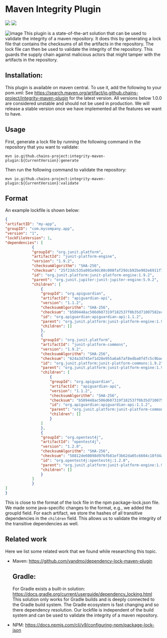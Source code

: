 
# Maven Integrity Plugin
<p align="left">
	<a href="https://img.shields.io/badge/semver-2.0.0-blue" alt=SemVersion">
		<img src="https://img.shields.io/badge/semver-2.0.0-blue" /></a>
	<a href="https://maven-badges.herokuapp.com/maven-central/io.github.chains-project/integrity-maven-plugin/badge.png?gav=true" alt=Maven-Central">
		<img src="https://maven-badges.herokuapp.com/maven-central/io.github.chains-project/integrity-maven-plugin/badge.png?gav=true" /></a>
</p>


![image](https://user-images.githubusercontent.com/25300639/213881088-0c5abda8-9722-40d0-9e25-17558e63b0da.png)
This plugin is a state-of-the-art solution that can be used to validate the integrity of a maven repository. It does this by generating a lock file that contains the checksums of all the artifacts in the repository. The lock file can then be used to validate the integrity of the repository.
This guards the supply chain against malicious actors that might tamper with the artifacts in the repository.

## Installation:

This plugin is available on maven central. To use it, add the following to your pom.xml:
See https://search.maven.org/artifact/io.github.chains-project/integrity-maven-plugin for the latest version.
All versions below 1.0.0 are considered unstable and should not be used in production.
We will release a stable version once we have implemented all the features we want to have.


## Usage
First, generate a lock file by running the following command in the repository that you want to validate:

```
mvn io.github.chains-project:integrity-maven-plugin:${CurrentVersion}:generate
```

Then run the following command to validate the repository:

```
mvn io.github.chains-project:integrity-maven-plugin:${CurrentVersion}:validate
```

## Format

An example lockfile is shown below:

```json
{
"artifactID": "my-app",
"groupID": "com.mycompany.app",
"version": "1",
"lockFileVersion": 1,
"dependencies": [
			{
			"groupId": "org.junit.platform",
			"artifactId": "junit-platform-engine",
			"version": "1.9.2",
			"checksumAlgorithm": "SHA-256",
			"checksum": "25f23dc535a091e9dc80c008faf29dcb92be902e6911f77a736fbaf019908367",
			"id": "org.junit.platform:junit-platform-engine:1.9.2",
			"parent": "org.junit.jupiter:junit-jupiter-engine:5.9.2",
			"children": [
				{
				"groupId": "org.apiguardian",
				"artifactId": "apiguardian-api",
				"version": "1.1.2",
				"checksumAlgorithm": "SHA-256",
				"checksum": "b509448ac506d607319f182537f0b35d71007582ec741832a1f111e5b5b70b38",
				"id": "org.apiguardian:apiguardian-api:1.1.2",
				"parent": "org.junit.platform:junit-platform-engine:1.9.2",
				"children": []
				},
				{
				"groupId": "org.junit.platform",
				"artifactId": "junit-platform-commons",
				"version": "1.9.2",
				"checksumAlgorithm": "SHA-256",
				"checksum": "624a3d745ef1d28e955a6a67af8edba0fdfc5c9bad680a73f67a70bb950a683d",
				"id": "org.junit.platform:junit-platform-commons:1.9.2",
				"parent": "org.junit.platform:junit-platform-engine:1.9.2",
				"children": [
					{
					"groupId": "org.apiguardian",
					"artifactId": "apiguardian-api",
					"version": "1.1.2",
					"checksumAlgorithm": "SHA-256",
					"checksum": "b509448ac506d607319f182537f0b35d71007582ec741832a1f111e5b5b70b38",
					"id": "org.apiguardian:apiguardian-api:1.1.2",
					"parent": "org.junit.platform:junit-platform-commons:1.9.2",
					"children": []
					}
				]
				},
				{
				"groupId": "org.opentest4j",
				"artifactId": "opentest4j",
				"version": "1.2.0",
				"checksumAlgorithm": "SHA-256",
				"checksum": "58812de60898d976fb81ef3b62da05c6604c18fd4a249f5044282479fc286af2",
				"id": "org.opentest4j:opentest4j:1.2.0",
				"parent": "org.junit.platform:junit-platform-engine:1.9.2",
				"children": []
				}
			]
			}
]
}
```
This is close to the format of the lock file in the npm package-lock.json file.
We made some java-specific changes to the format, e.g., we added the groupId field.
For each artifact, we store the hashes of all transitive dependencies in the `children` field.
This allows us to validate the integrity of the transitive dependencies as well.


## Related work
Here we list some related work that we found while researching this topic.

- Maven: https://github.com/vandmo/dependency-lock-maven-plugin
  ## Gradle:
	For Gradle exists a built-in solution: https://docs.gradle.org/current/userguide/dependency_locking.html
	This solution only works for Gradle builds and is deeply connected to the Gradle build system. 
	The Gradle ecosystem is fast changing and so there dependency resolution. 
	Our lockfile is independent of the build system and can be used to validate the integrity of a maven repository.


- NPM: https://docs.npmjs.com/cli/v9/configuring-npm/package-lock-json
